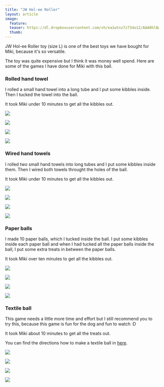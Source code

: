 ```yaml
---
title: "JW Hol-ee Roller"
layout: article
image:
  feature:
  teaser: https://dl.dropboxusercontent.com/sh/ea1wtnz7z734o12/AAA0hlQwp3MLozqLqZ7uzk5ha/aktivointi/jw-hol-ee-roller/DSC49928%20%282%29-245px.jpg
  thumb:
---
```


JW Hol-ee Roller toy (size L) is one of the best toys we have bought for Miki, because it's so versatile.

The toy was quite expensive but I think it was money well spend. Here are some of the games I have done for Miki with this ball.

### Rolled hand towel

I rolled a small hand towel into a long tube and I put some kibbles inside. Then I tucked the towel into the ball.

It took Miki under 10 minutes to get all the kibbles out.

[![](https://dl.dropboxusercontent.com/sh/ea1wtnz7z734o12/AADm6N2SsyjRYLz0kqStdROqa/aktivointi/jw-hol-ee-roller/DSC49928%20%282%29-800px.jpg)](https://dl.dropboxusercontent.com/sh/ea1wtnz7z734o12/AACaBNGEahUn0T_S8vflGYFQa/aktivointi/jw-hol-ee-roller/DSC49928%20%282%29.jpg)

[![](https://dl.dropboxusercontent.com/sh/ea1wtnz7z734o12/AACpBiKIBMGm4oR1tL0WPrUra/aktivointi/jw-hol-ee-roller/DSC49955-800px.jpg)](https://dl.dropboxusercontent.com/sh/ea1wtnz7z734o12/AADr33DG2ryK6TNGWbwtXsppa/aktivointi/jw-hol-ee-roller/DSC49955.jpg)

[![](https://dl.dropboxusercontent.com/sh/ea1wtnz7z734o12/AACgsIIXN4-Iq324lbgFBNjea/aktivointi/jw-hol-ee-roller/DSC49971-800px.jpg)](https://dl.dropboxusercontent.com/sh/ea1wtnz7z734o12/AADB5CRA2GvF-AIjId5DWopWa/aktivointi/jw-hol-ee-roller/DSC49971.jpg)

[![](https://dl.dropboxusercontent.com/sh/ea1wtnz7z734o12/AABqOE3sCsJbbNnjwNnCd_eSa/aktivointi/jw-hol-ee-roller/DSC49998-800px.jpg)](https://dl.dropboxusercontent.com/sh/ea1wtnz7z734o12/AADUrbxVEmKevHevQ11sDzTva/aktivointi/jw-hol-ee-roller/DSC49998.jpg)

### Wired hand towels

I rolled two small hand towels into long tubes and I put some kibbles inside them. Then I wired both towels throught the holes of the ball.

It took Miki under 10 minutes to get all the kibbles out.

[![](https://dl.dropboxusercontent.com/sh/ea1wtnz7z734o12/AAChO6QeyPjVWHcBSqWkT4yCa/aktivointi/jw-hol-ee-roller/DSC49111-800px.jpg)](https://dl.dropboxusercontent.com/sh/ea1wtnz7z734o12/AAAiZxMr_4JSuN5eJP2AiZZ7a/aktivointi/jw-hol-ee-roller/DSC49111.jpg)

[![](https://dl.dropboxusercontent.com/sh/ea1wtnz7z734o12/AADv2BkQ2m_fnBE8-h7sJOQLa/aktivointi/jw-hol-ee-roller/DSC49161-800px.jpg)](https://dl.dropboxusercontent.com/sh/ea1wtnz7z734o12/AADka3quS1ksxdvxBduBS_cGa/aktivointi/jw-hol-ee-roller/DSC49161.jpg)

[![](https://dl.dropboxusercontent.com/sh/ea1wtnz7z734o12/AABLGzy0NsEJAOsoWflPhlQ2a/aktivointi/jw-hol-ee-roller/DSC49184-800px.jpg)](https://dl.dropboxusercontent.com/sh/ea1wtnz7z734o12/AADLPlSF-G3dWAa0IMKCXqPTa/aktivointi/jw-hol-ee-roller/DSC49184.jpg)

[![](https://dl.dropboxusercontent.com/sh/ea1wtnz7z734o12/AAC0AdfxoxyfGVRWI36cmh9Ya/aktivointi/jw-hol-ee-roller/DSC49932-800px.jpg)](https://dl.dropboxusercontent.com/sh/ea1wtnz7z734o12/AAAuNWTNiQ2PDMTSJUaB8xC8a/aktivointi/jw-hol-ee-roller/DSC49932.jpg)

### Paper balls

I made 10 paper balls, which I tucked inside the ball. I put some kibbles inside each paper ball and when I had tucked all the paper balls inside the ball, I put some extra treats in between the paper balls.

It took Miki over ten minutes to get all the kibbles out.

[![](https://dl.dropboxusercontent.com/sh/ea1wtnz7z734o12/AAAbupQpQ2PCKTinHOwO9TKga/aktivointi/jw-hol-ee-roller/DSC50433-800px.jpg)](https://dl.dropboxusercontent.com/sh/ea1wtnz7z734o12/AABNxnQD4WWp-z_UoJ4YLcola/aktivointi/jw-hol-ee-roller/DSC50433.jpg)

[![](https://dl.dropboxusercontent.com/sh/ea1wtnz7z734o12/AABRwmVCLUtVnmBwY4EWAyC1a/aktivointi/jw-hol-ee-roller/DSC50450-800px.jpg)](https://dl.dropboxusercontent.com/sh/ea1wtnz7z734o12/AACzgIw8UYGFkGgms9ZpRlI_a/aktivointi/jw-hol-ee-roller/DSC50450.jpg)

[![](https://dl.dropboxusercontent.com/sh/ea1wtnz7z734o12/AAAp_XpOeQ3Av-I405B_IZ5Ta/aktivointi/jw-hol-ee-roller/DSC50501-800px.jpg)](https://dl.dropboxusercontent.com/sh/ea1wtnz7z734o12/AAAxsAk7ZCB2sQPFZrG6PIDpa/aktivointi/jw-hol-ee-roller/DSC50501.jpg)

[![](https://dl.dropboxusercontent.com/sh/ea1wtnz7z734o12/AACYjK3p8x_amoH9-cL7JTs6a/aktivointi/jw-hol-ee-roller/DSC50583-800px.jpg)](https://dl.dropboxusercontent.com/sh/ea1wtnz7z734o12/AAC3ykNcwlgwglJX_BQhxsWra/aktivointi/jw-hol-ee-roller/DSC50583.jpg)

### Textile ball

This game needs a little more time and effort but I still recommend you to try this, because this game is fun for the dog and fun to watch :D

It took Miki about 10 minutes to get all the treats out.

You can find the directions how to make a textile ball in [here](/en/activation/textile-ball/).

[![](https://dl.dropboxusercontent.com/sh/ea1wtnz7z734o12/AABaINOKyFdp-Pe_4HIKCDsxa/aktivointi/jw-hol-ee-roller/DSC50828-800px.jpg)](https://dl.dropboxusercontent.com/sh/ea1wtnz7z734o12/AABUX_0gCJ8KPTouoH-6RVwBa/aktivointi/jw-hol-ee-roller/DSC50828.jpg)

[![](https://dl.dropboxusercontent.com/sh/ea1wtnz7z734o12/AADAxydEMjTpODZwoPq2-adna/aktivointi/jw-hol-ee-roller/DSC50836-800px.jpg)](https://dl.dropboxusercontent.com/sh/ea1wtnz7z734o12/AADBeSDX2VIJML4B02NQQPxBa/aktivointi/jw-hol-ee-roller/DSC50836.jpg)

[![](https://dl.dropboxusercontent.com/sh/ea1wtnz7z734o12/AACqfx0Oj2QYdaHGqBkITF3Xa/aktivointi/jw-hol-ee-roller/DSC50960-800px.jpg)](https://dl.dropboxusercontent.com/sh/ea1wtnz7z734o12/AAB7uE1wXV_CdZuHGmz5oPD5a/aktivointi/jw-hol-ee-roller/DSC50960.jpg)

[![](https://dl.dropboxusercontent.com/sh/ea1wtnz7z734o12/AAB74pmW_I1H3oFSFQLZFp6Za/aktivointi/jw-hol-ee-roller/DSC51045-800px.jpg)](https://dl.dropboxusercontent.com/sh/ea1wtnz7z734o12/AAC4PcLE8-5BdiFIfJHDezqea/aktivointi/jw-hol-ee-roller/DSC51045.jpg)
